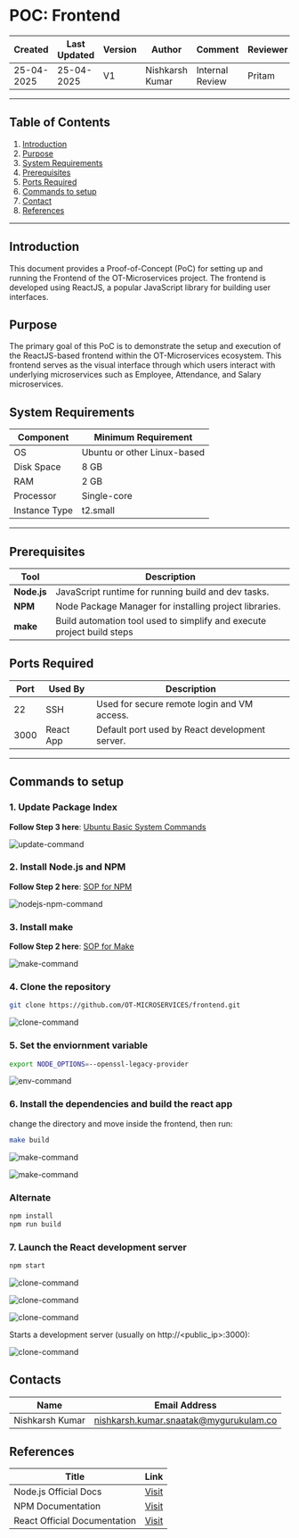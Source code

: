 # POC: Frontend

| Created     | Last Updated | Version | Author          | Comment         | Reviewer |
|-------------|--------------|---------|-----------------|-----------------|----------|
| 25-04-2025  |  25-04-2025  | V1      | Nishkarsh Kumar | Internal Review | Pritam   |

---

## Table of Contents

1. [Introduction](#introduction)  
2. [Purpose](#purpose)  
3. [System Requirements](#system-requirements)
4. [Prerequisites](#prerequisites)
5. [Ports Required](#ports-required)  
6. [Commands to setup](#commands-to-setup)      
7. [Contact](#contact)  
8. [References](#references)

---

## Introduction

This document provides a Proof-of-Concept (PoC) for setting up and running the Frontend of the OT-Microservices project. The frontend is developed using ReactJS, a popular JavaScript library for building user interfaces.

## Purpose

The primary goal of this PoC is to demonstrate the setup and execution of the ReactJS-based frontend within the OT-Microservices ecosystem. This frontend serves as the visual interface through which users interact with underlying microservices such as Employee, Attendance, and Salary microservices.

## System Requirements

| Component        | Minimum Requirement           |
|------------------|-------------------------------|
| OS               | Ubuntu or other Linux-based   |
| Disk Space       | 8 GB                         |
| RAM              | 2 GB                          |
| Processor        | Single-core                     |
| Instance Type    | t2.small                      |

---

## Prerequisites

| Tool        | Description |
|--------------|-------------|
| **Node.js**  | JavaScript runtime for running build and dev tasks. |
| **NPM**      | Node Package Manager for installing project libraries. |
| **make**| Build automation tool used to simplify and execute project build steps |

## Ports Required

| Port | Used By     | Description                                      |
|------|-------------|--------------------------------------------------|
| 22   | SSH         | Used for secure remote login and VM access.     |
| 3000 | React App   | Default port used by React development server.  |

---

## Commands to setup

### 1. Update Package Index

**Follow Step 3 here**: [Ubuntu Basic System Commands](https://github.com/snaatak-Downtime-Crew/Documentation/tree/main/common_stack/operating_system/ubuntu/sop/commoncommands#1-basic-system-commands)

![update-command](https://github.com/Nishkarsh9/images/blob/main/Screenshot%202025-04-25%20221405.png)


### 2.  Install Node.js and NPM

**Follow Step 2 here**: [SOP for NPM](https://github.com/snaatak-Downtime-Crew/Documentation/blob/shivani_scrums_36/common_stack/application/reactjs/npm/sop/README.MD#step-2-check--install-nodejs-and-npm)

![nodejs-npm-command](https://github.com/Nishkarsh9/images/blob/main/Screenshot%202025-04-25%20221756.png)


### 3. Install make

**Follow Step 2 here**: [SOP for Make](https://github.com/snaatak-Downtime-Crew/Documentation/blob/main/common_stack/others/make/sop/README.md#installation-on-linux)

![make-command](https://github.com/Nishkarsh9/images/blob/main/Screenshot%202025-04-25%20221857.png)


### 4. Clone the repository

```bash
git clone https://github.com/OT-MICROSERVICES/frontend.git 
```
![clone-command](https://github.com/Nishkarsh9/images/blob/main/Screenshot%202025-04-25%20221952.png)


### 5. Set the enviornment variable

```bash
export NODE_OPTIONS=--openssl-legacy-provider
```

![env-command](https://github.com/Nishkarsh9/images/blob/main/Screenshot%202025-04-25%20222022.png)


### 6. Install the dependencies and build the react app

change the directory and move inside the frontend, then run:

```bash
make build
```

![make-command](https://github.com/Nishkarsh9/images/blob/main/Screenshot%202025-04-25%20222345.png)


![make-command](https://github.com/Nishkarsh9/images/blob/main/Screenshot%202025-04-25%20222521.png)


###    Alternate

```bash
npm install
npm run build
```

### 7. Launch the React development server

```bash
npm start
```

![clone-command](https://github.com/Nishkarsh9/images/blob/main/Screenshot%202025-04-25%20222631.png)


![clone-command](https://github.com/Nishkarsh9/images/blob/main/Screenshot%202025-04-25%20222721.png)


![clone-command](https://github.com/Nishkarsh9/images/blob/main/Screenshot%202025-04-25%20222631.png)



Starts a development server (usually on http://<public_ip>:3000):

![clone-command](https://github.com/Nishkarsh9/images/blob/main/Screenshot%202025-04-25%20222745.png)


## Contacts

| Name            | Email Address                                 |
|-----------------|-----------------------------------------------|
| Nishkarsh Kumar | nishkarsh.kumar.snaatak@mygurukulam.co        |

## References

| **Title**                              | **Link**                                                                                        |
|----------------------------------------|-------------------------------------------------------------------------------------------------|
| Node.js Official Docs                  | [Visit](https://nodejs.org/en/download/package-manager) |
| NPM Documentation               | [Visit](https://docs.npmjs.com/)                                 |
| React Official Documentation               | [Visit](https://reactjs.org/docs/getting-started.html)                                 |

